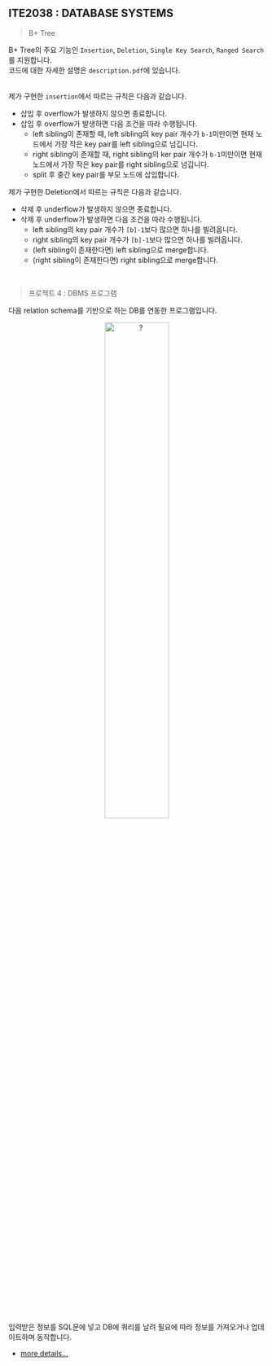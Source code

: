 ## ITE2038 : DATABASE SYSTEMS
> B+ Tree

B+ Tree의 주요 기능인 `Insertion`, `Deletion`, `Single Key Search`, `Ranged Search`를 지원합니다.<br>
코드에 대한 자세한 설명은 `description.pdf`에 있습니다.<br>
<br>

제가 구현한 `insertion`에서 따르는 규칙은 다음과 같습니다.<br>
* 삽입 후 overflow가 발생하지 않으면 종료합니다.
* 삽입 후 overflow가 발생하면 다음 조건을 따라 수행됩니다.
  - left sibling이 존재할 때, left sibling의 key pair 개수가 `b-1`미만이면 현재 노드에서 가장 작은 key pair를 left sibling으로 넘깁니다.
  - right sibling이 존재할 때, right sibling의 ker pair 개수가 `b-1`미만이면 현재 노드에서 가장 작은 key pair를 right sibling으로 넘깁니다.
  - split 후 중간 key pair를 부모 노드에 삽입합니다.


제가 구현한 Deletion에서 따르는 규칙은 다음과 같습니다.<br>
* 삭제 후 underflow가 발생하지 않으면 종료합니다.
* 삭제 후 underflow가 발생하면 다음 조건을 따라 수행됩니다.
  - left sibling의 key pair 개수가 `[b]-1`보다 많으면 하나를 빌려옵니다.
  - right sibling의 key pair 개수가 `[b]-1`보다 많으면 하나를 빌려옵니다.
  - (left sibling이 존재한다면) left sibling으로 merge합니다.
  - (right sibling이 존재한다면) right sibling으로 merge합니다.

<br>

> 프로젝트 4 : DBMS 프로그램

다음 relation schema를 기반으로 하는 DB를 연동한 프로그램입니다.<br>
<div style="text-align : center;">
<img src="https://drive.google.com/uc?id=1FknL21O41HXMqmgUum6p9Hp_ZAz_1ST8" width="50%" height="50%" title="project4_relation_schema.png" alt="?"/>
</div>

입력받은 정보를 SQL문에 넣고 DB에 쿼리를 날려 필요에 따라 정보를 가져오거나 업데이트하며 동작합니다.<br>
- [more details...](https://github.com/yooniversal/ITE2038/blob/main/Project4/2018062733_%EC%9C%A4%EB%8F%99%EB%B9%88_P4.pdf)
